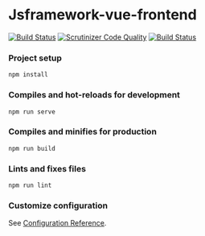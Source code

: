 # Jsframework-vue-frontend

[![Build Status](https://travis-ci.org/ollebergkvist/jsframework-vue-frontend.svg?branch=master)](https://travis-ci.org/ollebergkvist/jsframework-vue-frontend)
[![Scrutinizer Code Quality](https://scrutinizer-ci.com/g/ollebergkvist/jsframework-vue-frontend/badges/quality-score.png?b=master)](https://scrutinizer-ci.com/g/ollebergkvist/jsframework-vue-frontend/?branch=master)
[![Build Status](https://scrutinizer-ci.com/g/ollebergkvist/jsframework-vue-frontend/badges/build.png?b=master)](https://scrutinizer-ci.com/g/ollebergkvist/jsframework-vue-frontend/build-status/master)

### Project setup

```
npm install
```

### Compiles and hot-reloads for development

```
npm run serve
```

### Compiles and minifies for production

```
npm run build
```

### Lints and fixes files

```
npm run lint
```

### Customize configuration

See [Configuration Reference](https://cli.vuejs.org/config/).
